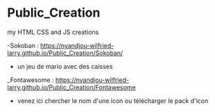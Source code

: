 # Public_Creation
my HTML CSS and JS creations

-Sokoban : https://nyandjou-wilfried-larry.github.io/Public_Creation/Sokoban/

* un jeu de mario avec des caisses

_Fontawesome : https://nyandjou-wilfried-larry.github.io/Public_Creation/Fontawesome

* venez ici chercher le nom d'une icon ou télécharger le pack d'icon
